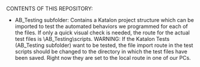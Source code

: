 CONTENTS OF THIS REPOSITORY:
- AB_Testing subfolder: Contains a Katalon project structure which can be imported to test the automated behaviors we programmed for each of the files. If only a quick visual check is needed, the route for the actual test files is \AB_Testing\scripts. WARNING: If the Katalon Tests (AB_Testing subfolder) want to be tested, the file import route in the test scripts should be changed to the directory in which the test files have been saved. Right now they are set to the local route in one of our PCs.
